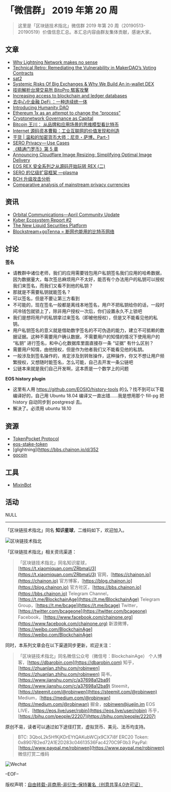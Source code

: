 # 「微信群」 2019 年第 20 周

> 这里是「区块链技术指北」微信群 2019 年第 20 周（20190513-20190519）价值信息汇总。本汇总内容由群友集体贡献，感谢大家。

## 文章

* [Why Lightning Network makes no sense](https://bbs.chainon.io/d/3496)
* [Technical Retro: Remediating the Vulnerability in MakerDAO’s Voting Contracts](https://bbs.chainon.io/d/3497)
* [sat2](https://bbs.chainon.io/d/3498)
* [Systemic Risks Of Big Exchanges & Why We Build An in-wallet DEX](https://bbs.chainon.io/d/3500)
* [技術解析台灣交易所 BitoPro 駭客攻擊](https://bbs.chainon.io/d/3502)
* [Increasing access to blockchain and ledger databases](https://bbs.chainon.io/d/3503)
* [去中心化金融 DeFi ：一种连续统一体](https://bbs.chainon.io/d/3504)
* [Introducing Humanity DAO](https://bbs.chainon.io/d/3505)
* [Ethereum 1x as an attempt to change the “process”](https://bbs.chainon.io/d/3506)
* [Cryptonetwork Governance as Capital](https://bbs.chainon.io/d/3507)
* [Bitcoin 王川： 从品牌和应用场景的思维模型看比特币](https://bbs.chainon.io/d/3508)
* [Internet 源码资本曹毅：工业互联网的价值发现和创造](https://bbs.chainon.io/d/3509)
* [干货 | 温和的加密货币大师：尼克・萨博，Part-1](https://bbs.chainon.io/d/3510)
* [SERO Privacy — Use Cases](https://bbs.chainon.io/d/3515)
* [《精通门罗币》第 5 章](https://bbs.chainon.io/d/3516)
* [Announcing Cloudflare Image Resizing: Simplifying Optimal Image Delivery](https://bbs.chainon.io/d/3517)
* [EOS REX 安全系列之从源码开始玩转 REX (二)](https://bbs.chainon.io/d/3518)
* [SERO 的亿级扩容框架 —plasma](https://bbs.chainon.io/d/3519)
* [BCH 升级攻击分析](https://bbs.chainon.io/d/3520)
* [Comparative analysis of mainstream privacy currencies](https://bbs.chainon.io/d/3521)

## 资讯

* [Orbital Communications—April Community Update](https://bbs.chainon.io/d/3499)
* [Kyber Ecosystem Report #2](https://bbs.chainon.io/d/3501)
* [The New Liquid Securities Platform](https://bbs.chainon.io/d/3514)
* [Blockstream+goTenna = 断网也能用的比特币网络](https://bbs.chainon.io/d/3522)

## 讨论

**签名**

* 请教群中诸位老师，我们的应用需要钱包用户私钥签名我们应用的哈希数据，因为数据量大，每次签总麻烦用户不太好，能否有个办法用户的私钥可以授权我们来签名，而我们又看不到他的私钥？
* 那就是不需要私钥就能签名 ?
* 可以签名，但是不要让第三方看到
* 不可能的，现在签名一般都是离线本地签名，用户不把私钥给你的话，一段时间冷钱包就锁上了，除非用户授权一次后，你们设置永久不上锁吧
* 我们是想将用户的私钥拿过来签名（即被他授权），但是又不能看见他的私钥。
* 用户私钥签名的意义就是借助数字签名的不可伪造的能力，建立不可抵赖的数据证据。这种不需要用户确认数据，不需要用户的知情的情况下使用用户的 “私钥” 进行签名，和中心化数据库里面直接存一条 “证据” 有什么区别？
* 需要用户知情，由他授权，但是作为他者我们又不能看见他的私钥。
* 一般涉及到签名操作的，肯定涉及到转账操作，这种操作，你又不想让用户频繁授权，又想随时能签名，怎么可能，自己去开发一条公链吧
* 公链本来就是我们自己开发啊，这本质是一个数学上的问题

**EOS history plugin**

* 这里有人用 https://github.com/EOSIO/history-tools 的么？找不到可以下载编译好的，自己用 Ubuntu 18.04 编译又一直出错……我是想用那个 fill-pg 把 history 自动同步到 postgresql 去。
* 解决了。必须用 ubuntu 18.10

## 资源

* [TokenPocket Protocol](https://bbs.chainon.io/d/3511)
* [eos-stake-token](https://bbs.chainon.io/d/3512)
* [glightning](https://bbs.chainon.io/d/352
* [gocoin](https://bbs.chainon.io/d/3524)

## 工具

* [MixinBot](https://bbs.chainon.io/d/3513)

## 活动

NULL

***

「区块链技术指北」同名 **知识星球**，二维码如下，欢迎加入。

![区块链技术指北](https://i.imgur.com/3YzonTR.png)

「区块链技术指北」相关资讯渠道：

> 「区块链技术指北」同名知识星球，[https://t.xiaomiquan.com/ZRbmaU3](https://t.xiaomiquan.com/ZRbmaU3)
> 官网，[https://chainon.io](https://chainon.io)
> 官方博客，[https://blog.chainon.io](https://blog.chainon.io)
> 官方社区，[https://bbs.chainon.io](https://bbs.chainon.io)
> Telegram Channel，[https://t.me/BlockchainAge](https://t.me/BlockchainAge)
> Telegram Group，[https://t.me/bcage](https://t.me/bcage)
> Twitter，[https://twitter.com/bcageone](https://twitter.com/bcageone)
> Facebook，[https://www.facebook.com/chainone.org](https://www.facebook.com/chainone.org)
> 新浪微博，[https://weibo.com/BlockchainAge](https://weibo.com/BlockchainAge)

同时，本系列文章会在以下渠道同步更新，欢迎关注：

> 「区块链技术指北」同名微信公众号（微信号：BlockchainAge）
> 个人博客，[https://dbarobin.com](https://dbarobin.com)
> 知乎，[https://zhuanlan.zhihu.com/robinwen](https://zhuanlan.zhihu.com/robinwen)
> 简书，[https://www.jianshu.com/c/a37698a12ba9](https://www.jianshu.com/c/a37698a12ba9)
> Steemit，[https://steemit.com/@robinwen](https://steemit.com/@robinwen)
> Medium，[https://medium.com/@robinwan](https://medium.com/@robinwan)
> 掘金，[robinwen@juejin.im](https://juejin.im/user/5673ccae60b2260ee435f89a/posts)
> EOS LIVE，[https://eos.live/user/robin](https://eos.live/user/robin)
> 币乎，[https://bihu.com/people/22207](https://bihu.com/people/22207)

原创不易，读者可以通过如下途径打赏，虚拟货币、美元、法币均支持。

> BTC: 3QboL2k5HfKjKDrEYtQAKubWCjx9CX7i8f
> ERC20 Token: 0x8907B2ed72A1E2D283c04613536Fac4270C9F0b3
> PayPal: [https://www.paypal.me/robinwen](https://www.paypal.me/robinwen)
> 微信打赏二维码

![Wechat](https://i.imgur.com/SzoNl5b.jpg)

–EOF–

版权声明：[自由转载-非商用-非衍生-保持署名（创意共享4.0许可证）](http://creativecommons.org/licenses/by-nc-nd/4.0/deed.zh)